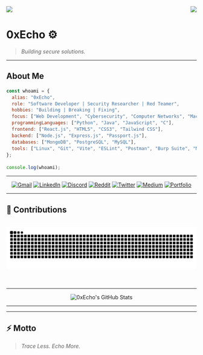 <img align="right" src="https://visitor-badge.laobi.icu/badge?page_id=0xEcho.0xEcho" />
<img src='https://mir-s3-cdn-cf.behance.net/project_modules/source/fe5895176249761.64c16c9007ab2.gif'>

# 0xEcho ⚙️

> *Building secure solutions.*

---

## About Me

~~~js       
const whoami = {
  alias: "0xEcho",
  role: "Software Developer | Security Researcher | Red Teamer",
  hobbies: "Building | Breaking | Fixing",
  focus: ["Web Development", "Cybersecurity", "Computer Networks", "Machine Learning"],
  programmingLanguages: ["Python", "Java", "JavaScript", "C"],
  frontend: ["React.js", "HTML5", "CSS3", "Tailwind CSS"],
  backend: ["Node.js", "Express.js", "Passport.js"],
  databases: ["MongoDB", "PostgreSQL", "MySQL"],
  tools: ["Linux", "Git", "Vite", "ESLint", "Postman", "Burp Suite", "Metasploit"]
};

console.log(whoami);


~~~

---





<div align="center">

[![Gmail](https://img.shields.io/badge/Gmail-333333?style=for-the-badge&logo=gmail&logoColor=red)]()
[![LinkedIn](https://img.shields.io/badge/LinkedIn-0077B5?style=for-the-badge&logo=linkedin&logoColor=white)](https://www.linkedin.com/in/manoj-g-2444ab28a) 
[![Discord](https://img.shields.io/badge/Discord-7289DA?style=for-the-badge&logo=discord&logoColor=white)](https://discord.gg/wF9pEQDB)
[![Reddit](https://img.shields.io/badge/Reddit-FF4500?style=for-the-badge&logo=reddit&logoColor=white)](https://www.reddit.com/u/--iamroot/s/A9oYxKC6M4) 
[![Twitter](https://img.shields.io/badge/Twitter-1DA1F2?style=for-the-badge&logo=twitter&logoColor=white)](https://x.com/Itachi_xakep?t=jWA8AeGbAlOEuzPLiCDa6Q&s=09) 
[![Medium](https://img.shields.io/badge/Medium-12100E?style=for-the-badge&logo=medium&logoColor=white)](https://medium.com/@manoj.xakep)
[![Portfolio](https://img.shields.io/badge/Portfolio-FF5722?style=for-the-badge&logo=todoist&logoColor=white&color=%23BCD2EE)](https://manoj-80.github.io/Portfolio/)

</div>

---

## 🐍 Contributions

<div align="center">
  <br>
  <img alt="snake eating my contributions" src="https://raw.githubusercontent.com/MANOJ-80/MANOJ-80/output/github-contribution-grid-snake.svg" />
  <br/><br/><br/>
  <hr/>
    
![0xEcho's GitHub Stats](https://github-readme-stats.vercel.app/api?username=MANOJ-80&show_icons=true&theme=blue_navy)
  <hr/>
</div>

---

## ⚡ Motto
> *Trace Less. Echo More.*

